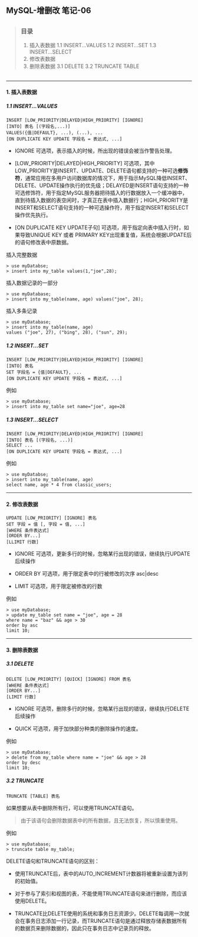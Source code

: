 ## MySQL-增删改 笔记-06

> ##
> ### 目录
> 1. 插入表数据
> 1.1 INSERT...VALUES
> 1.2 INSERT...SET
> 1.3 INSERT...SELECT
> 2. 修改表数据
> 3. 删除表数据
> 3.1 DELETE
> 3.2 TRUNCATE TABLE
> ##

---

#### 1. 插入表数据

##### 1.1 INSERT...VALUES
```
INSERT [LOW_PRIORITY|DELAYED|HIGH_PRIORITY] [IGNORE]
[INTO] 表名 [(字段名,...)]
VALUES({值|DEFAULT}, ...), (...), ...
[ON DUPLICATE KEY UPDATE 字段名 = 表达式, ...]
```

+ IGNORE
    可选项，表示插入的时候，所出现的错误会被当作警告处理。
    >
+ [LOW_PRIORITY|DELAYED|HIGH_PRIORITY]
    可选项，其中LOW_PRIORITY是INSERT、UPDATE、DELETE语句都支持的一种可选<b>修饰符</b>，通常应用在多用户访问数据库的情况下，用于指示MySQL降低INSERT、DELETE、UPDATE操作执行的优先级；DELAYED是INSERT语句支持的一种可选修饰符，用于指定MySQL服务器把待插入的行数据放入一个缓冲器中，直到待插入数据的表空闲时，才真正在表中插入数据行；HIGH_PRIORITY是INSERT和SELECT语句支持的一种可选操作符，用于指定INSERT和SELECT操作优先执行。
    >
+ [ON DUPLICATE KEY UPDATE子句]
    可选项，用于指定向表中插入行时，如果导致UNIQUE KEY 或者 PRIMARY KEY出现重复值，系统会根据UPDATE后的语句修改表中原数据。
    
插入完整数据
```
> use myDatabse;
> insert into my_table values(1,"joe",28);
```

插入数据记录的一部分
```
> use myDatabase;
> insert into my_table(name, age) values("joe", 28);
```

插入多条记录
```
> use myDatabase;
> insert into my_table(name, age)
values ("joe", 27), ("bing", 28), ("sun", 29);
```

##### 1.2 INSERT...SET
```
INSERT [LOW_PRIORITY|DELAYED|HIGH_PRIORITY] [IGNORE]
[INTO] 表名
SET 字段名 = {值|DEFAULT}, ...
[ON DUPLICATE KEY UPDATE 字段名 = 表达式, ...]
```

例如
```
> use myDatabase;
> insert into my_table set name="joe", age=28
```

##### 1.3 INSERT...SELECT
```
INSERT [LOW_PRIORITY|DELAYED|HIGH_PRIORITY] [IGNORE]
[INTO] 表名 [(字段名, ...)]
SELECT ...
[ON DUPLICATE KEY UPDATE 字段名 = 表达式, ...]
```

例如
```
> use myDatabse;
> insert into my_table(name, age)
select name, age * 4 from classic_users;
```

---

#### 2. 修改表数据
```
UPDATE [LOW_PRIORITY] [IGNORE] 表名
SET 字段 = 值 [, 字段 = 值, ...]
[WHERE 条件表达式]
[ORDER BY...]
[LLIMIT 行数]
```

+ IGNORE
    可选项，更新多行的时候，忽略某行出现的错误，继续执行UPDATE后续操作
    >
+ ORDER BY
    可选项，用于限定表中的行被修改的次序 asc|desc
    >
+ LIMIT
    可选项，用于限定被修改的行数

例如
```
> use myDatabase;
> update my_table set name = "joe", age = 28
where name = "baz" && age > 30
order by asc
limit 10;
```

---

#### 3. 删除表数据

##### 3.1 DELETE
```
DELETE [LOW_PRIORITY] [QUICK] [IGNORE] FROM 表名
[WHERE 条件表达式]
[ORDER BY...]
[LIMIT 行数]
```
+ IGNORE
    可选项，删除多行的时候，忽略某行出现的错误，继续执行DELETE后续操作
    >
+ QUICK
    可选项，用于加快部分种类的删除操作的速度。

例如
```
> use myDatabase;
> delete from my_table where name = "joe" && age > 28
order by desc
limit 10;
```

##### 3.2 TRUNCATE
```
TRUNCATE [TABLE] 表名
```

如果想要从表中删除所有行，可以使用TRUNCATE语句。

> 由于该语句会删除数据表中的所有数据，且无法恢复，所以慎重使用。

例如
```
> use myDatabase;
> truncate table my_table;
```

DELETE语句和TRUNCATE语句的区别：

+ 使用TRUNCATE后，表中的AUTO_INCREMENT计数器将被重新设置为该列的初始值。
>
+ 对于参与了索引和视图的表，不能使用TRUNCATE语句来进行删除，而应该使用DELETE。
>
+ TRUNCATE比DELETE使用的系统和事务日志资源少。DELETE每调用一次就会在事务日志添加一行记录，而TRUNCATE语句是通过释放存储表数据所有的数据页来删除数据的，因此只在事务日志中记录页的释放。